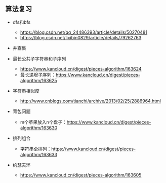 ## 算法复习

- dfs和bfs
  - https://blog.csdn.net/qq_24486393/article/details/50270481
  - https://blog.csdn.net/lixibin0829/article/details/79262763
- 并查集
- 最长公共子字符串和子序列
  - https://www.kancloud.cn/digest/pieces-algorithm/163624
  - 最长递增子序列：https://www.kancloud.cn/digest/pieces-algorithm/163625
- 字符串相似度
  - http://www.cnblogs.com/tianchi/archive/2013/02/25/2886964.html
- 背包问题
  - m个苹果放入n个盘子：https://www.kancloud.cn/digest/pieces-algorithm/163630
- 排列组合

  - 字符串全排列：https://www.kancloud.cn/digest/pieces-algorithm/163633
- 约瑟夫环
  - https://www.kancloud.cn/digest/pieces-algorithm/163605

